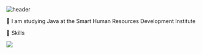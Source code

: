 ![header](https://capsule-render.vercel.app/api?type=rounded&&&color=timeGradient&animation=twinkling&text=Welcome!)



👋 I am studying Java at the Smart Human Resources Development Institute



💪 Skills

<img src="https://img.shields.io/badge/JavaScript-F7DF1E.svg?style=for-the-badge&logo=JavaScript&logoColor=white"/>


